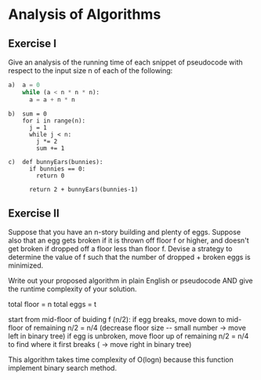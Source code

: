 # Analysis of Algorithms

## Exercise I

Give an analysis of the running time of each snippet of
pseudocode with respect to the input size n of each of the following:

```python
a)  a = 0
    while (a < n * n * n):
      a = a + n * n
```


```
b)  sum = 0
    for i in range(n):
      j = 1
      while j < n:
        j *= 2
        sum += 1
```

```
c)  def bunnyEars(bunnies):
      if bunnies == 0:
        return 0

      return 2 + bunnyEars(bunnies-1)
```

## Exercise II

Suppose that you have an n-story building and plenty of eggs. Suppose also that an egg gets broken if it is thrown off floor f or higher, and doesn't get broken if dropped off a floor less than floor f. Devise a strategy to determine the value of f such that the number of dropped + broken eggs is minimized.

Write out your proposed algorithm in plain English or pseudocode AND give the runtime complexity of your solution.

total floor = n
total eggs = t

start from mid-floor of buiding f (n/2):
  if egg breaks, move down to mid-floor of remaining n/2 = n/4 (decrease floor size -- small number -> move left in binary tree)
  if egg is unbroken, move  floor up of remaining n/2 = n/4 to find where it first breaks ( -> move right in binary tree)

This algorithm takes time complexity of O(logn) because this function implement binary search method.